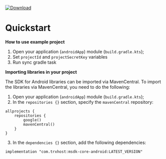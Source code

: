 [![Download](https://maven-badges.herokuapp.com/maven-central/com.trxhost/msdk-core-android/badge.svg) ](https://maven-badges.herokuapp.com/maven-central/com.trxhost/msdk-core-android/badge.svg)
# Quickstart

**How to use example project**
1. Open your application (`androidApp`) module (`build.gradle.kts`);
2. Set `projectId` and `projectSecretKey` variables
3. Run sync gradle task


**Importing libraries in your project**

The SDK for Android libraries can be imported via MavenCentral. To import the libraries via
MavenCentral, you need to do the following:

1. Open your application (`androidApp`)  module  (`build.gradle.kts`);
2. In the `repositories {}` section, specify the `mavenCentral` repository:
```
allprojects {
    repositories {
        google()
        mavenCentral()
    }
}
```
3. In the `dependencies {}` section, add the following dependencies:
```
implementation "com.trxhost:msdk-core-android:LATEST_VERSION"
```
